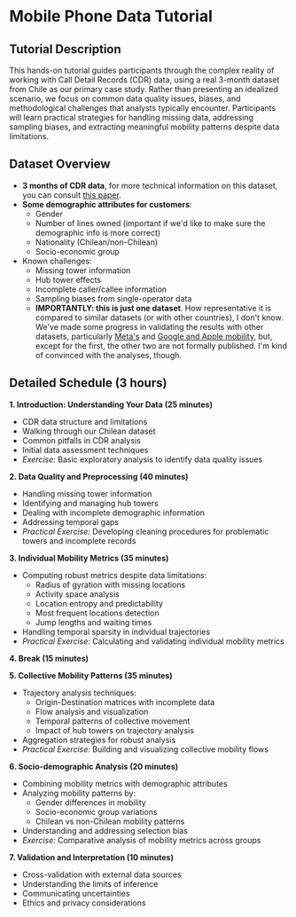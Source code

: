# Mobile Phone Data Tutorial

## Tutorial Description

This hands-on tutorial guides participants through the complex reality of working with Call Detail Records (CDR) data, using a real 3-month dataset from Chile as our primary case study. Rather than presenting an idealized scenario, we focus on common data quality issues, biases, and methodological challenges that analysts typically encounter. Participants will learn practical strategies for handling missing data, addressing sampling biases, and extracting meaningful mobility patterns despite data limitations.
## Dataset Overview

- **3 months of CDR data**, for more technical information on this dataset, you can consult [this paper](https://www.nature.com/articles/s41599-020-0500-x). 
- **Some demographic attributes for customers**:
  - Gender
  - Number of lines owned (important if we'd like to make sure the demographic info is more correct)
  - Nationality (Chilean/non-Chilean)
  - Socio-economic group
- Known challenges:
  - Missing tower information
  - Hub tower effects
  - Incomplete caller/callee information
  - Sampling biases from single-operator data
  - **IMPORTANTLY: this is just one dataset**. How representative it is compared to similar datasets (or with other countries), I don't know. We've made some progress in validating the results with other datasets, particularly [Meta's](https://arxiv.org/abs/2410.06017) and [Google and Apple mobility](https://web.archive.org/web/20210520152647/https://leoferres.info/blog/2020/08/03/im1-vs-google-vs-apple-mobility/), but, except for the first, the other two are not formally published. I'm kind of convinced with the analyses, though.
## Detailed Schedule (3 hours)

**1. Introduction: Understanding Your Data (25 minutes)**

- CDR data structure and limitations
- Walking through our Chilean dataset
- Common pitfalls in CDR analysis
- Initial data assessment techniques
- _Exercise:_ Basic exploratory analysis to identify data quality issues

**2. Data Quality and Preprocessing (40 minutes)**

- Handling missing tower information
- Identifying and managing hub towers
- Dealing with incomplete demographic information
- Addressing temporal gaps
- _Practical Exercise:_ Developing cleaning procedures for problematic towers and incomplete records

**3. Individual Mobility Metrics (35 minutes)**

- Computing robust metrics despite data limitations:
    - Radius of gyration with missing locations
    - Activity space analysis
    - Location entropy and predictability
    - Most frequent locations detection
    - Jump lengths and waiting times
- Handling temporal sparsity in individual trajectories
- _Practical Exercise:_ Calculating and validating individual mobility metrics

**4. Break (15 minutes)**

**5. Collective Mobility Patterns (35 minutes)**

- Trajectory analysis techniques:
    - Origin-Destination matrices with incomplete data
    - Flow analysis and visualization
    - Temporal patterns of collective movement
    - Impact of hub towers on trajectory analysis
- Aggregation strategies for robust analysis
- _Practical Exercise:_ Building and visualizing collective mobility flows

**6. Socio-demographic Analysis (20 minutes)**

- Combining mobility metrics with demographic attributes
- Analyzing mobility patterns by:
    - Gender differences in mobility
    - Socio-economic group variations
    - Chilean vs non-Chilean mobility patterns
- Understanding and addressing selection bias
- _Exercise:_ Comparative analysis of mobility metrics across groups

**7. Validation and Interpretation (10 minutes)**

- Cross-validation with external data sources
- Understanding the limits of inference
- Communicating uncertainties
- Ethics and privacy considerations

